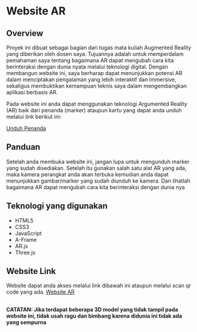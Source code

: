 # Website AR

## Overview

Proyek ini dibuat sebagai bagian dari tugas mata kuliah Augmented Reality yang diberikan oleh dosen saya. Tujuannya adalah untuk memperdalam pemahaman saya tentang bagaimana AR dapat mengubah cara kita berinteraksi dengan dunia nyata melalui teknologi digital. Dengan membangun website ini, saya berharap dapat menunjukkan potensi AR dalam menciptakan pengalaman yang lebih interaktif dan immersive, sekaligus membuktikan kemampuan teknis saya dalam mengembangkan aplikasi berbasis AR.

Pada website ini anda dapat menggunakan teknologi Argumented Reality (AR) baik dari penanda (marker) ataupun kartu yang dapat anda unduh melalui link berikut ini:

[Unduh Penanda]([https://drive.google.com/file/d/1Q3Q3Q](https://irvanvansy.github.io/website_AR/Marker.pdf))

## Panduan

Setelah anda membuka website ini, jangan lupa untuk mengunduh marker yang sudah disediakan. Setelah itu gunakan salah satu alat AR yang ada, maka kamera perangkat anda akan terbuka kemudian anda dapat menunjukkan gambar/marker yang sudah diunduh ke kamera.
Dan lihatlah bagaimana AR dapat mengubah cara kita berinteraksi dengan dunia nya

## Teknologi yang digunakan

- HTML5
- CSS3
- JavaScript
- A-Frame
- AR.js
- Three.js

## Website Link

Website dapat anda akses melalui link dibawah ini ataupun melalui scan qr code yang ada.
[Website AR](https://irvanvansy.github.io/website_AR/)

##

**CATATAN: Jika terdapat beberapa 3D model yang tidak tampil pada website ini, tidak usah ragu dan bimbang karena didunia ini tidak ada yang sempurna**
